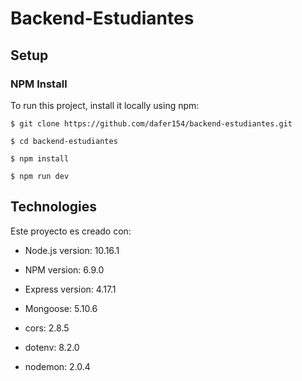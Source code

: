 # Backend-Estudiantes

## Setup

### NPM Install 

To run this project, install it locally using npm:

```
$ git clone https://github.com/dafer154/backend-estudiantes.git

$ cd backend-estudiantes

$ npm install

$ npm run dev
```

## Technologies

Este proyecto es creado con:

* Node.js version: 10.16.1

* NPM version: 6.9.0

* Express version: 4.17.1

* Mongoose: 5.10.6

* cors: 2.8.5

* dotenv: 8.2.0

* nodemon: 2.0.4